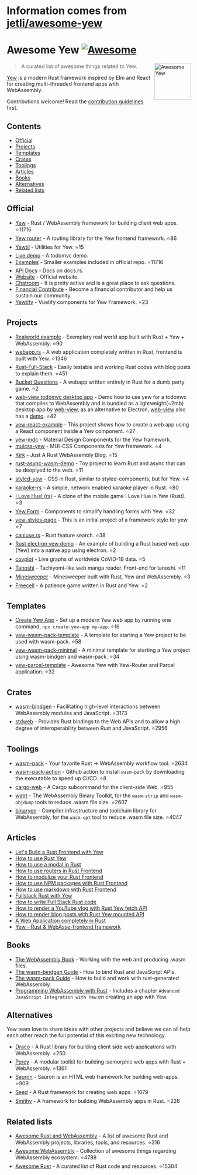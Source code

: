 # Information comes from [jetli/awesome-yew](https://github.com/jetli/awesome-yew)
# Awesome Yew [![Awesome](https://awesome.re/badge.svg)](https://awesome.re)

[<img src="logo.svg" align="right" width="100" title="Awesome Yew">](https://github.com/yewstack/yew)

> A curated list of awesome things related to Yew.

[Yew](https://github.com/yewstack/yew) is a modern Rust framework inspired by Elm and React for creating multi-threaded frontend apps with WebAssembly.

Contributions welcome! Read the [contribution guidelines](CONTRIBUTING.md) first.

## Contents

- [Official](#official)
- [Projects](#projects)
- [Templates](#templates)
- [Crates](#crates)
- [Toolings](#toolings)
- [Articles](#articles)
- [Books](#books)
- [Alternatives](#alternatives)
- [Related lists](#related-lists)

## Official

- [Yew](https://github.com/yewstack/yew) - Rust / WebAssembly framework for building client web apps. :star:11716
- [Yew router](https://github.com/yewstack/yew_router) - A routing library for the Yew frontend framework. :star:86
- [Yewtil](https://github.com/yewstack/yewtil) - Utilities for Yew. :star:15
- [Live demo](https://yew-todomvc.netlify.com) - A todomvc demo.
- [Examples](https://github.com/yewstack/yew/tree/master/examples) - Smaller examples included in official repo. :star:11716
- [API Docs](https://docs.rs/yew) - Docs on docs.rs.
- [Website](https://yew.rs/) - Official website.
- [Chatroom](https://discord.gg/VQck8X4) - It is pretty active and is a great place to ask questions.
- [Financial Contribute](https://opencollective.com/yew) - Become a financial contributor and help us sustain our community.
- [Yewtify](https://github.com/yewstack/yewtify) - Vuetify components for Yew Framework. :star:23

## Projects

- [Realworld example](https://github.com/jetli/rust-yew-realworld-example-app) - Exemplary real world app built with Rust + Yew + WebAssembly. :star:90
- [webapp.rs](https://github.com/saschagrunert/webapp.rs) - A web application completely written in Rust, frontend is built with Yew. :star:1346
- [Rust-Full-Stack](https://github.com/steadylearner/Rust-Full-Stack) - Easily testable and working Rust codes with blog posts to explain them. :star:451
- [Bucket Questions](https://github.com/hgzimmerman/BucketQuestions) - A webapp written entirely in Rust for a dumb party game. :star:2
- [web-view todomvc desktop app](https://github.com/Extrawurst/rust-webview-todomvc-yew) - Demo how to use yew for a todomvc that compiles to WebAssembly and is bundled as a lightweight(~2mb) desktop app by [web-view](https://github.com/Boscop/web-view), as an alternative to Electron, [web-view](https://github.com/Boscop/web-view) also has a [demo](https://github.com/Boscop/web-view/tree/master/examples#todo-yew). :star:42
- [yew-react-example](https://github.com/hobofan/yew-react-example) - This project shows how to create a web app using a React component inside a Yew component. :star:27
- [yew-mdc](https://github.com/Follpvosten/yew-mdc) - Material Design Components for the Yew framework.
- [muicss-yew](https://github.com/AlephAlpha/muicss-yew) - MUI-CSS Components for Yew framework. :star:4
- [Kirk](https://github.com/stkevintan/Kirk) - Just A Rust WebAssembly Blog. :star:15
- [rust-async-wasm-demo](https://github.com/extraymond/rust-async-wasm-demo) - Toy project to learn Rust and async that can be deoplyed to the web. :star:11
- [styled-yew](https://github.com/IcyDefiance/styled-yew) - CSS in Rust, similar to styled-components, but for Yew. :star:4
- [karaoke-rs](https://github.com/tarkah/karaoke-rs) - A simple, network enabled karaoke player in Rust. :star:80
- [I Love Hue! (rs)](https://github.com/noc7c9/i-love-hue-rs) - A clone of the mobile game I Love Hue in Yew (Rust). :star:3
- [Yew Form](https://github.com/jfbilodeau/yew_form) - Components to simplify handling forms with Yew. :star:32
- [yew-styles-page](https://github.com/spielrs/yew-styles-page) - This is an initial project of a framework style for yew. :star:7
- [caniuse.rs](https://github.com/jplatte/caniuse.rs) - Rust feature search. :star:38
- [Rust electron yew demo](https://github.com/Extrawurst/rust-electron-demo) - An example of building a Rust based web app (Yew) into a native app using electron. :star:2
- [covplot](https://github.com/jbowens/covplot) - Live graphs of worldwide CoVID-19 data. :star:5
- [Tanoshi](https://github.com/fadhlika/tanoshi-web) - Tachiyomi-like web manga reader. Front-end for tanoshi. :star:11
- [Minesweeper](https://github.com/jgpaiva/minesweeper) - Minesweeper built with Rust, Yew and WebAssembly. :star:3
- [Freecell](https://github.com/Stigjb/freecell) - A patience game written in Rust and Yew. :star:2

## Templates

- [Create Yew App](https://github.com/jetli/create-yew-app) - Set up a modern Yew web app by running one command, `npx create-yew-app my-app`. :star:16
- [yew-wasm-pack-template](https://github.com/yewstack/yew-wasm-pack-template) - A template for starting a Yew project to be used with wasm-pack. :star:58
- [yew-wasm-pack-minimal](https://github.com/yewstack/yew-wasm-pack-minimal) - A minimal template for starting a Yew project using wasm-bindgen and wasm-pack. :star:34
- [yew-parcel-template](https://github.com/spielrs/yew-parcel-template) - Awesome Yew with Yew-Router and Parcel application. :star:32

## Crates

- [wasm-bindgen](https://github.com/rustwasm/wasm-bindgen) - Facilitating high-level interactions between WebAssembly modules and JavaScript. :star:3173
- [stdweb](https://github.com/koute/stdweb) - Provides Rust bindings to the Web APIs and to allow a high degree of interoperability between Rust and JavaScript. :star:2956

## Toolings

- [wasm-pack](https://github.com/rustwasm/wasm-pack) - Your favorite Rust -> WebAssembly workflow tool. :star:2634
- [wasm-pack-action](https://github.com/jetli/wasm-pack-action) - Github action to install `wasm-pack` by downloading the executable to speed up CI/CD. :star:8
- [cargo-web](https://github.com/koute/cargo-web) - A Cargo subcommand for the client-side Web. :star:955
- [wabt](https://github.com/WebAssembly/wabt) - The WebAssembly Binary Toolkit, for the `wasm-strip` and `wasm-objdump` tools to reduce .wasm file size. :star:2607
- [binaryen](https://github.com/WebAssembly/binaryen) - Compiler infrastructure and toolchain library for WebAssembly, for the `wasm-opt` tool to reduce .wasm file size. :star:4047

## Articles

- [Let's Build a Rust Frontend with Yew](https://dev.to/deciduously/lets-build-a-rust-frontend-with-yew---part-1-3k2o)
- [How to use Rust Yew](https://www.steadylearner.com/blog/read/How-to-use-Rust-Yew)
- [How to use a modal in Rust](https://www.steadylearner.com/blog/read/How-to-use-a-modal-in-Rust)
- [How to use routers in Rust Frontend](https://www.steadylearner.com/blog/read/How-to-use-routers-in-Rust-Frontend)
- [How to modulize your Rust Frontend](https://www.steadylearner.com/blog/read/How-to-modulize-your-Rust-Frontend)
- [How to use NPM packages with Rust Frontend](https://www.steadylearner.com/blog/read/How-to-use-NPM-packages-with-Rust-Frontend)
- [How to use markdown with Rust Frontend](https://www.steadylearner.com/blog/read/How-to-use-markdown-with-Rust-Frontend)
- [Fullstack Rust with Yew](https://www.steadylearner.com/blog/read/Fullstack-Rust-with-Yew)
- [How to write Full Stack Rust code](https://www.steadylearner.com/blog/read/How-to-write-Full-Stack-Rust-code)
- [How to render a YouTube vlog with Rust Yew fetch API](https://www.steadylearner.com/blog/read/How-to-render-a-YouTube-vlog-with-Rust-Yew-fetch-API)
- [How to render blog posts with Rust Yew mounted API](https://www.steadylearner.com/blog/read/How-to-render-blog-posts-with-Rust-Yew-mounted-API)
- [A Web Application completely in Rust](https://medium.com/@saschagrunert/a-web-application-completely-in-rust-6f6bdb6c4471)
- [Yew - Rust & WebAsse-frontend framework](https://sudonull.com/posts/16392-Yew-Rust-WebAsse-frontend-framework)

## Books

- [The WebAssembly Book](https://rustwasm.github.io/docs/book/) - Working with the web and producing .wasm files.
- [The wasm-bindgen Guide](https://rustwasm.github.io/docs/wasm-bindgen/) - How to bind Rust and JavaScript APIs.
- [The wasm-pack Guide](https://rustwasm.github.io/docs/wasm-pack/) - How to build and work with rust-generated WebAssembly.
- [Programming WebAssembly with Rust](https://pragprog.com/book/khrust/programming-webassembly-with-rust) - Includes a chapter `Advanced JavaScript Integration with Yew` on creating an app with Yew.

## Alternatives

Yew team love to share ideas with other projects and believe we can all help each other reach the full potential of this exciting new technology.

- [Draco](https://github.com/utkarshkukreti/draco) - A Rust library for building client side web applications with WebAssembly. :star:250
- [Percy](https://github.com/chinedufn/percy) - A modular toolkit for building isomorphic web apps with Rust + WebAssembly. :star:1361
- [Sauron](https://github.com/ivanceras/sauron) - Sauron is an HTML web framework for building web-apps. :star:909
- [Seed](https://github.com/seed-rs/seed) - A Rust framework for creating web apps. :star:1079
- [Smithy](https://github.com/rbalicki2/smithy) - A framework for building WebAssembly apps in Rust. :star:226

## Related lists

- [Awesome Rust and WebAssembly](https://github.com/rustwasm/awesome-rust-and-webassembly) - A list of awesome Rust and WebAssembly projects, libraries, tools, and resources. :star:316
- [Awesome WebAssembly](https://github.com/mbasso/awesome-wasm) - Collection of awesome things regarding WebAssembly ecosystem. :star:4788
- [Awesome Rust](https://github.com/rust-unofficial/awesome-rust) - A curated list of Rust code and resources. :star:15304

